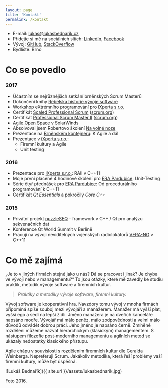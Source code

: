 ```yaml
---
layout: page
title: 'Kontakt'
permalink: /kontakt
---
```


- E-mail: <a href="mailto:lukas@lukasbednarik.cz" target="_top">lukas@lukasbednarik.cz</a>
- Přidejte si mě na sociálních sítích: [LinkedIn](https://cz.linkedin.com/in/lukasbednarik), [Facebook](https://www.facebook.com/p43uD)
- Vývoj: [GitHub](https://github.com/sand-dollar), [StackOverflow](http://stackoverflow.com/users/4734434/luk%C3%A1%C5%A1-bedna%C5%99%C3%ADk)
- Bydlište: Brno

# Co se povedlo

### 2017

- Účastním se nejrůznějších setkání brněnských Scrum Masterů
- Dokončení knihy [Rebelská historie vývoje software](/knihy)
- Workshop eXtrémního programování pro [iXperta s.r.o.](http://www.ixperta.com/)
- Certifikát [Scaled Professional Scrum](https://www.scrum.org/certification-list) ([scrum.org](https://www.scrum.org))
- Certifikát [Professional Scrum Master II](https://www.scrum.org/certification-list) ([scrum.org](https://www.scrum.org))
- [Agile Open Space](http://www.agileopenspace.cz/) v SolarWinds
- Absolvoval jsem Robertovo školení [Na volné noze](http://navolnenoze.cz/)
- Prezentace na [Brněnském kontejneru](https://www.facebook.com/events/302801320118015/): K Agile a dál
- Prezentace v [iXperta s.r.o.](http://www.ixperta.com/):
  - Firemní kultury a Agile
  - Unit testing

### 2016

- Prezentace pro [iXperta s.r.o.](http://www.ixperta.com/): RAII v C++11
- Moje první placené 4 hodinové školení pro [ERA Pardubice](http://www.era.aero/): Unit-Testing
- Série čtyř přednášek pro [ERA Pardubice](http://www.era.aero/): Od procedurálního programování k C++11
- Certifikát *Qt Essentials* a pokročilý *Core C++*

### 2015

- Privátní projekt [puzzleSEQ](https://github.com/puzzleSEQ) - framework v C++ / Qt pro analýzu sekvenačních dat
- Konference Qt World Summit v Berlíně
- Pracuji na vývoji neviditelných vojenských radiolokátorů [VERA-NG](https://cs.wikipedia.org/wiki/Pasivn%C3%AD_radiolok%C3%A1tor_V%C4%9Bra) v C++11

# Co mě zajímá

„Je to v jiných firmách stejné jako u nás? Dá se pracovat i jinak? Je chyba ve vývoji nebo v managementu?“
To jsou otázky, které mě zavedly ke studiu praktik, metodik vývoje software a firemních kultur.

> *Praktiky a metodiky vývoje software, firemní kultury.*

Vývoj software je kooperativní hra. Navzdory tomu vývoj v mnoha firmách připomíná spíše souboj
mezi vývojáři a manažerem.
Manažer má vyšší plat, vyšší ego a sedí na lepší židli. Jméno manažera je na dveřích kanceláře napsáno modře.
Vývojář má málo peněz, málo zodpovědnosti a velmi málo důvodů odvádět dobrou práci. Jeho jméno je napsáno
černě. Zmíněné rozdělení můžeme nazvat hierarchickým (klasickým) managementem. S nástupem filozofie
post-moderního managementu a agilních metod se ukázaly nedostatky klasického přístupu.

Agile chápu v souvislosti s rozdělením firemních kultur dle Geralda Weinberga. Nepreferuji Scrum.
Jakákoliv metodika, která řeší problémy vaší firemní kultury, může být úspěšná.

![Lukáš Bednařík]({{ site.url }}/assets/lukasbednarik.jpg)

Foto 2016.
